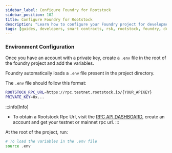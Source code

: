```yaml
---
sidebar_label: Configure Foundry for Rootstock
sidebar_position: 102
title: Configure Foundry for Rootstock
description: "Learn how to configure your Foundry project for development on Rootstock testnet and mainnet"
tags: [guides, developers, smart contracts, rsk, rootstock, foundry, dApps, ethers]
---
```


### Environment Configuration

Once you have an account with a private key, create a `.env` file in the root of the foundry project and add the variables. 

Foundry automatically loads a `.env` file present in the project directory.

The `.env` file should follow this format:

```bash
ROOTSTOCK_RPC_URL=https://rpc.testnet.rootstock.io/{YOUR_APIKEY}
PRIVATE_KEY=0x...
```
:::info[Info]
* To obtain a Rootstock Rpc Url, visit the [RPC API DASHBOARD](https://rpc.rootstock.io/), create an account and get your testnet or mainnet rpc url.
:::

At the root of the project, run:

```bash
# To load the variables in the .env file
source .env
```
